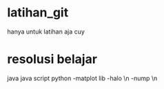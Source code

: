 # latihan_git
hanya untuk latihan aja cuy

# resolusi belajar
java
java script
python
-matplot lib
-halo \n
-nump \n
